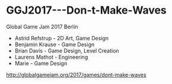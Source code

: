# GGJ2017---Don-t-Make-Waves
Global Game Jam 2017 Berlin

* Astrid Refstrup - 2D Art, Game Design
* Benjamin Krause - Game Design
* Brian Davis - Game Design, Level Creation
* Laurens Mathot - Engineering
* Marie - Game Design

http://globalgamejam.org/2017/games/dont-make-waves

